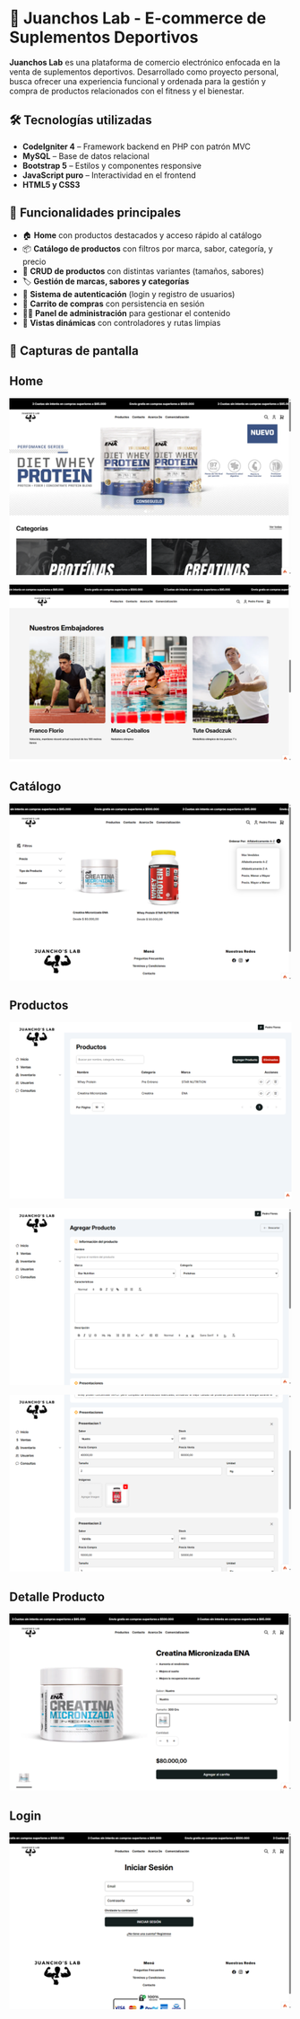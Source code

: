 
# 💪 Juanchos Lab - E-commerce de Suplementos Deportivos

**Juanchos Lab** es una plataforma de comercio electrónico enfocada en la venta de suplementos deportivos. Desarrollado como proyecto personal, busca ofrecer una experiencia funcional y ordenada para la gestión y compra de productos relacionados con el fitness y el bienestar.

## 🛠️ Tecnologías utilizadas

- **CodeIgniter 4** – Framework backend en PHP con patrón MVC
- **MySQL** – Base de datos relacional
- **Bootstrap 5** – Estilos y componentes responsive
- **JavaScript puro** – Interactividad en el frontend
- **HTML5 y CSS3**

## 🚀 Funcionalidades principales

- 🏠 **Home** con productos destacados y acceso rápido al catálogo  
- 📦 **Catálogo de productos** con filtros por marca, sabor, categoría, y precio 
- 🧃 **CRUD de productos** con distintas variantes (tamaños, sabores)  
- 🏷️ **Gestión de marcas, sabores y categorías**  
- 🔐 **Sistema de autenticación** (login y registro de usuarios)  
- 🛒 **Carrito de compras** con persistencia en sesión  
- 🧑‍💼 **Panel de administración** para gestionar el contenido  
- 📄 **Vistas dinámicas** con controladores y rutas limpias  

## 📸 Capturas de pantalla

## Home

![Home](screenshots/home_1.png)

![Home2](screenshots/home_2.png)

## Catálogo

![Catálogo](screenshots/catalogo.png)

## Productos

![Productos_Listado](screenshots/lista_productos.png)

![Productos_Formulario1](screenshots/formulario_producto.png)

![Productos_Formulario2](screenshots/formulario_producto2.png)

## Detalle Producto

![Detalle_Producto](screenshots/detalle_producto.png)

## Login

![Login](screenshots/login.png)


